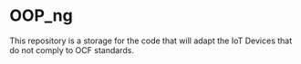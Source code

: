 # OOP_ng
This repository is a storage for the code that will adapt the IoT Devices that do not comply to OCF standards.
